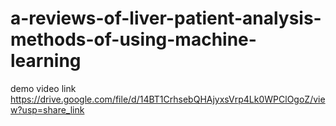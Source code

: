 # a-reviews-of-liver-patient-analysis-methods-of-using-machine-learning
demo video link
https://drive.google.com/file/d/14BT1CrhsebQHAjyxsVrp4Lk0WPClOgoZ/view?usp=share_link
